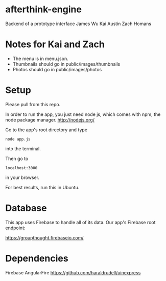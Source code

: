 afterthink-engine
=================

Backend of a prototype interface
James Wu
Kai Austin
Zach Homans

Notes for Kai and Zach
=====
* The menu is in menu.json.
* Thumbnails should go in public/images/thumbnails
* Photos should go in public/images/photos

Setup
=====

Please pull from this repo.

In order to run the app, you just need node js, which comes with npm, the node package manager.
http://nodejs.org/

Go to the app's root directory and type

```
node app.js
```

into the terminal.

Then go to

```
localhost:3000
```

in your browser.


For best results, run this in Ubuntu.

Database
=====

This app uses Firebase to handle all of its data.
Our app's Firebase root endpoint:

https://groupthought.firebaseio.com/

Dependencies
=====
Firebase
AngularFire
https://github.com/haraldrudell/uinexpress
